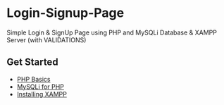 # Login-Signup-Page
Simple Login & SignUp Page using PHP and MySQLi Database & XAMPP Server (with VALIDATIONS)

## Get Started 
- [PHP Basics](https://www.phptutorial.net/)
- [MySQLi for PHP](https://zetcode.com/php/mysqli/)
- [Installing XAMPP](https://www.apachefriends.org/index.html)

